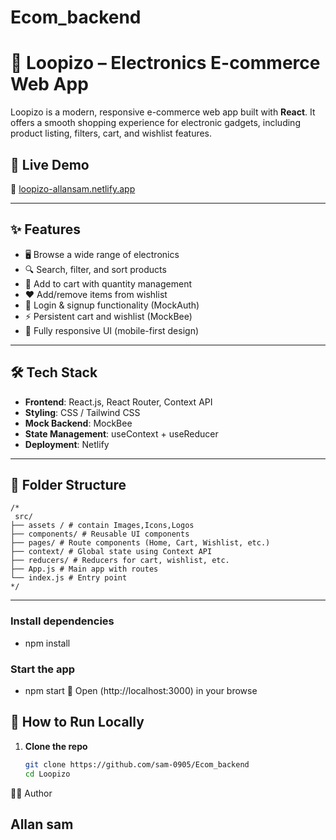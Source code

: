 # Ecom_backend
 
# 🛒 Loopizo – Electronics E-commerce Web App

Loopizo is a modern, responsive e-commerce web app built with **React**. It offers a smooth shopping experience for electronic gadgets, including product listing, filters, cart, and wishlist features.

## 🚀 Live Demo

🔗 [loopizo-allansam.netlify.app](https://loopizo-allansam.netlify.app/)

---

## ✨ Features

- 🖥️ Browse a wide range of electronics
- 🔍 Search, filter, and sort products
- 🛒 Add to cart with quantity management
- ❤️ Add/remove items from wishlist
- 🔐 Login & signup functionality (MockAuth)
- ⚡ Persistent cart and wishlist (MockBee)
- 📱 Fully responsive UI (mobile-first design)
<!-- - 🌙 Dark/light mode (if implemented) -->

---

## 🛠️ Tech Stack

- **Frontend**: React.js, React Router, Context API
- **Styling**: CSS / Tailwind CSS
- **Mock Backend**: MockBee
- **State Management**: useContext + useReducer
- **Deployment**: Netlify

---

## 📁 Folder Structure

    /*
     src/
    ├── assets / # contain Images,Icons,Logos
    ├── components/ # Reusable UI components
    ├── pages/ # Route components (Home, Cart, Wishlist, etc.)
    ├── context/ # Global state using Context API
    ├── reducers/ # Reducers for cart, wishlist, etc.
    ├── App.js # Main app with routes
    └── index.js # Entry point
    */

---
 
 ### Install dependencies

- npm install  

### Start the app

- npm start
🔗 Open (http://localhost:3000) in your browse


## 🧪 How to Run Locally

1. **Clone the repo**  
   ```bash
   git clone https://github.com/sam-0905/Ecom_backend
   cd Loopizo

🧑‍💻 Author

## Allan sam